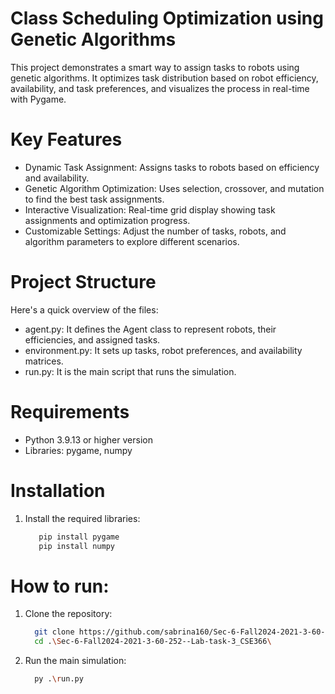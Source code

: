 # Class Scheduling Optimization using Genetic Algorithms
This project demonstrates a smart way to assign tasks to robots using genetic algorithms. It optimizes task distribution based on robot efficiency, availability, and task preferences, and visualizes the process in real-time with Pygame.
# Key Features
- Dynamic Task Assignment: Assigns tasks to robots based on efficiency and availability.
- Genetic Algorithm Optimization: Uses selection, crossover, and mutation to find the best task assignments.
- Interactive Visualization: Real-time grid display showing task assignments and optimization progress.
- Customizable Settings: Adjust the number of tasks, robots, and algorithm parameters to explore different scenarios.
# Project Structure
Here's a quick overview of the files:
- agent.py: It defines the Agent class to represent robots, their efficiencies, and assigned tasks.
- environment.py: It sets up tasks, robot preferences, and availability matrices.
- run.py: It is the main script that runs the simulation.
# Requirements
- Python 3.9.13 or higher version
- Libraries: pygame, numpy
# Installation
1. Install the required libraries:
   ```bash
      pip install pygame
      pip install numpy
# How to run:
1. Clone the repository:
   ```bash
     git clone https://github.com/sabrina160/Sec-6-Fall2024-2021-3-60-252--Lab-task-3_CSE366.git
     cd .\Sec-6-Fall2024-2021-3-60-252--Lab-task-3_CSE366\
2. Run the main simulation:
   ```bash
     py .\run.py

